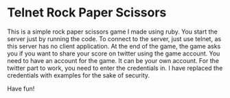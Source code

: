# Telnet Rock Paper Scissors
This is a simple rock paper scissors game I made using ruby. You start the server just by running the code.
To connect to the server, just use telnet, as this server has no client application. At the end of the game,
the game asks you if you want to share your score on twitter using the game account. You need to have an account for the game. It can be your own account.
For the twitter part to work, you need to enter the credentials in. I have replaced the credentials with examples for the sake of security.

Have fun!

